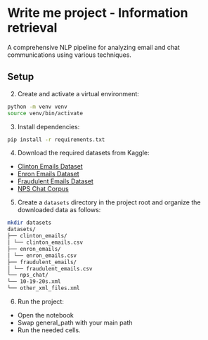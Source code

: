 
# Write me project -  Information retrieval

A comprehensive NLP pipeline for analyzing email and chat communications using various techniques.

## Setup


2. Create and activate a virtual environment:

```bash
python -m venv venv
source venv/bin/activate
```

3. Install dependencies:

```bash
pip install -r requirements.txt
```

4. Download the required datasets from Kaggle:
- [Clinton Emails Dataset](https://www.kaggle.com/datasets/kaggle/hillary-clinton-emails)
- [Enron Emails Dataset](https://www.kaggle.com/datasets/wcukierski/enron-email-dataset)
- [Fraudulent Emails Dataset](https://www.kaggle.com/datasets/rtatman/fraudulent-email-corpus)
- [NPS Chat Corpus](https://www.kaggle.com/datasets/nltkdata/nps-chat)

5. Create a `datasets` directory in the project root and organize the downloaded data as follows:

```bash
mkdir datasets
datasets/
├── clinton_emails/
│ └── clinton_emails.csv
├── enron_emails/
│ └── enron_emails.csv
├── fraudulent_emails/
│ └── fraudulent_emails.csv
└── nps_chat/
└── 10-19-20s.xml
└── other_xml_files.xml
```

6. Run the project:

- Open the notebook 
- Swap general_path with your main path
- Run the needed cells.


